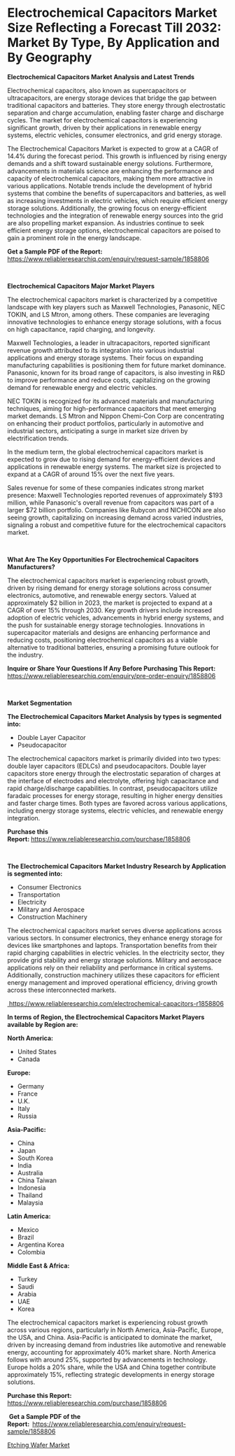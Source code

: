 <p><h1>Electrochemical Capacitors Market Size Reflecting a Forecast Till 2032: Market By Type, By Application and By Geography</h1></p><p><strong>Electrochemical Capacitors Market Analysis and Latest Trends</strong></p>
<p><p>Electrochemical capacitors, also known as supercapacitors or ultracapacitors, are energy storage devices that bridge the gap between traditional capacitors and batteries. They store energy through electrostatic separation and charge accumulation, enabling faster charge and discharge cycles. The market for electrochemical capacitors is experiencing significant growth, driven by their applications in renewable energy systems, electric vehicles, consumer electronics, and grid energy storage. </p><p>The Electrochemical Capacitors Market is expected to grow at a CAGR of 14.4% during the forecast period. This growth is influenced by rising energy demands and a shift toward sustainable energy solutions. Furthermore, advancements in materials science are enhancing the performance and capacity of electrochemical capacitors, making them more attractive in various applications. Notable trends include the development of hybrid systems that combine the benefits of supercapacitors and batteries, as well as increasing investments in electric vehicles, which require efficient energy storage solutions. Additionally, the growing focus on energy-efficient technologies and the integration of renewable energy sources into the grid are also propelling market expansion. As industries continue to seek efficient energy storage options, electrochemical capacitors are poised to gain a prominent role in the energy landscape.</p></p>
<p><strong>Get a Sample PDF of the Report:&nbsp;</strong> <a href="https://www.reliableresearchiq.com/enquiry/request-sample/1858806?utm_campaign=2171&utm_medium=2&utm_source=Github&utm_content=ia&utm_term=11022025&utm_id=electrochemical-capacitors">https://www.reliableresearchiq.com/enquiry/request-sample/1858806</a></p>
<p>&nbsp;</p>
<p><strong>Electrochemical Capacitors Major Market Players</strong></p>
<p><p>The electrochemical capacitors market is characterized by a competitive landscape with key players such as Maxwell Technologies, Panasonic, NEC TOKIN, and LS Mtron, among others. These companies are leveraging innovative technologies to enhance energy storage solutions, with a focus on high capacitance, rapid charging, and longevity.</p><p>Maxwell Technologies, a leader in ultracapacitors, reported significant revenue growth attributed to its integration into various industrial applications and energy storage systems. Their focus on expanding manufacturing capabilities is positioning them for future market dominance. Panasonic, known for its broad range of capacitors, is also investing in R&D to improve performance and reduce costs, capitalizing on the growing demand for renewable energy and electric vehicles.</p><p>NEC TOKIN is recognized for its advanced materials and manufacturing techniques, aiming for high-performance capacitors that meet emerging market demands. LS Mtron and Nippon Chemi-Con Corp are concentrating on enhancing their product portfolios, particularly in automotive and industrial sectors, anticipating a surge in market size driven by electrification trends.</p><p>In the medium term, the global electrochemical capacitors market is expected to grow due to rising demand for energy-efficient devices and applications in renewable energy systems. The market size is projected to expand at a CAGR of around 15% over the next five years.</p><p>Sales revenue for some of these companies indicates strong market presence: Maxwell Technologies reported revenues of approximately $193 million, while Panasonic's overall revenue from capacitors was part of a larger $72 billion portfolio. Companies like Rubycon and NICHICON are also seeing growth, capitalizing on increasing demand across varied industries, signaling a robust and competitive future for the electrochemical capacitors market.</p></p>
<p>&nbsp;</p>
<p><strong>What Are The Key Opportunities For Electrochemical Capacitors Manufacturers?</strong></p>
<p><p>The electrochemical capacitors market is experiencing robust growth, driven by rising demand for energy storage solutions across consumer electronics, automotive, and renewable energy sectors. Valued at approximately $2 billion in 2023, the market is projected to expand at a CAGR of over 15% through 2030. Key growth drivers include increased adoption of electric vehicles, advancements in hybrid energy systems, and the push for sustainable energy storage technologies. Innovations in supercapacitor materials and designs are enhancing performance and reducing costs, positioning electrochemical capacitors as a viable alternative to traditional batteries, ensuring a promising future outlook for the industry.</p></p>
<p><strong>Inquire or Share Your Questions If Any Before Purchasing This Report:</strong> <a href="https://www.reliableresearchiq.com/enquiry/pre-order-enquiry/1858806?utm_campaign=2171&utm_medium=2&utm_source=Github&utm_content=ia&utm_term=11022025&utm_id=electrochemical-capacitors">https://www.reliableresearchiq.com/enquiry/pre-order-enquiry/1858806</a></p>
<p>&nbsp;</p>
<p><strong>Market Segmentation</strong></p>
<p><strong>The Electrochemical Capacitors Market Analysis by types is segmented into:</strong></p>
<p><ul><li>Double Layer Capacitor</li><li>Pseudocapacitor</li></ul></p>
<p><p>The electrochemical capacitors market is primarily divided into two types: double layer capacitors (EDLCs) and pseudocapacitors. Double layer capacitors store energy through the electrostatic separation of charges at the interface of electrodes and electrolyte, offering high capacitance and rapid charge/discharge capabilities. In contrast, pseudocapacitors utilize faradaic processes for energy storage, resulting in higher energy densities and faster charge times. Both types are favored across various applications, including energy storage systems, electric vehicles, and renewable energy integration.</p></p>
<p><strong>Purchase this Report:&nbsp;</strong><a href="https://www.reliableresearchiq.com/purchase/1858806?utm_campaign=2171&utm_medium=2&utm_source=Github&utm_content=ia&utm_term=11022025&utm_id=electrochemical-capacitors">https://www.reliableresearchiq.com/purchase/1858806</a></p>
<p>&nbsp;</p>
<p><strong>The Electrochemical Capacitors Market Industry Research by Application is segmented into:</strong></p>
<p><ul><li>Consumer Electronics</li><li>Transportation</li><li>Electricity</li><li>Military and Aerospace</li><li>Construction Machinery</li></ul></p>
<p><p>The electrochemical capacitors market serves diverse applications across various sectors. In consumer electronics, they enhance energy storage for devices like smartphones and laptops. Transportation benefits from their rapid charging capabilities in electric vehicles. In the electricity sector, they provide grid stability and energy storage solutions. Military and aerospace applications rely on their reliability and performance in critical systems. Additionally, construction machinery utilizes these capacitors for efficient energy management and improved operational efficiency, driving growth across these interconnected markets.</p></p>
<p><a href="https://www.reliableresearchiq.com/electrochemical-capacitors-r1858806?utm_campaign=2171&utm_medium=2&utm_source=Github&utm_content=ia&utm_term=11022025&utm_id=electrochemical-capacitors">&nbsp;https://www.reliableresearchiq.com/electrochemical-capacitors-r1858806</a></p>
<p><strong>In terms of Region, the Electrochemical Capacitors Market Players available by Region are:</strong></p>
<p>
    <p> <strong> North America: </strong>
        <ul>
            <li>United States</li>
            <li>Canada</li>
        </ul>
        </p> 
    <p> <strong> Europe: </strong>
        <ul>
            <li>Germany</li>
            <li>France</li>
            <li>U.K.</li>
            <li>Italy</li>
            <li>Russia</li>
        </ul>
        </p> 
    <p> <strong> Asia-Pacific: </strong>
        <ul>
            <li>China</li>
            <li>Japan</li>
            <li>South Korea</li>
            <li>India</li>
            <li>Australia</li>
            <li>China Taiwan</li>
            <li>Indonesia</li>
            <li>Thailand</li>
            <li>Malaysia</li>
        </ul>
        </p> 
    <p> <strong> Latin America: </strong>
        <ul>
            <li>Mexico</li>
            <li>Brazil</li>
            <li>Argentina Korea</li>
            <li>Colombia</li>
        </ul>
        </p> 
    <p> <strong> Middle East & Africa: </strong>
        <ul>
            <li>Turkey</li>
            <li>Saudi</li>
            <li>Arabia</li>
            <li>UAE</li>
            <li>Korea</li>
        </ul>
    </p>
    </p>
<p><p>The electrochemical capacitors market is experiencing robust growth across various regions, particularly in North America, Asia-Pacific, Europe, the USA, and China. Asia-Pacific is anticipated to dominate the market, driven by increasing demand from industries like automotive and renewable energy, accounting for approximately 40% market share. North America follows with around 25%, supported by advancements in technology. Europe holds a 20% share, while the USA and China together contribute approximately 15%, reflecting strategic developments in energy storage solutions.</p></p>
<p><strong>Purchase this Report: </strong><a href="https://www.reliableresearchiq.com/purchase/1858806?utm_campaign=2171&utm_medium=2&utm_source=Github&utm_content=ia&utm_term=11022025&utm_id=electrochemical-capacitors">https://www.reliableresearchiq.com/purchase/1858806</a></p>
<p>&nbsp;<strong>Get a Sample PDF of the Report:&nbsp;&nbsp;</strong><a href="https://www.reliableresearchiq.com/enquiry/request-sample/1858806?utm_campaign=2171&utm_medium=2&utm_source=Github&utm_content=ia&utm_term=11022025&utm_id=electrochemical-capacitors">https://www.reliableresearchiq.com/enquiry/request-sample/1858806</a></p>
<p><strong></strong></p>
<p><p><a href="https://github.com/JubayerMia832/Market-Research-Report-List-1/blob/main/etching-wafer-market.md?utm_campaign=2171&utm_medium=2&utm_source=Github&utm_content=ia&utm_term=11022025&utm_id=electrochemical-capacitors">Etching Wafer Market</a></p></p>